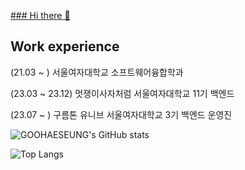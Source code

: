[### Hi there 👋](https://velog.velcdn.com/images/haeseung/post/5392d31d-d57a-4305-9cd8-968ecd1c335e/image.png)

## Work experience 
(21.03 ~ ) 서울여자대학교 소프트웨어융합학과

(23.03 ~ 23.12) 멋쟁이사자처럼 서울여자대학교 11기 백엔드

(23.07 ~ ) 구름톤 유니브 서울여자대학교 3기 백엔드 운영진

![GOOHAESEUNG's GitHub stats](https://github-readme-stats.vercel.app/api?username=GOOHAESEUNG&show_icons=true&theme=transparent)


![Top Langs](https://github-readme-stats.vercel.app/api/top-langs/?username=GOOHAESEUNG)
